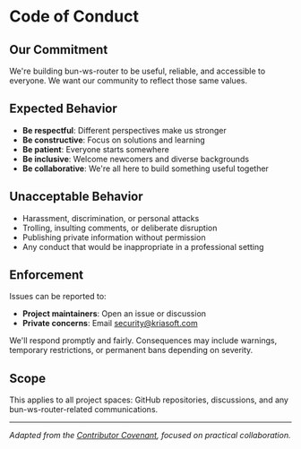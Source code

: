 # Code of Conduct

## Our Commitment

We're building bun-ws-router to be useful, reliable, and accessible to everyone. We want our community to reflect those same values.

## Expected Behavior

- **Be respectful**: Different perspectives make us stronger
- **Be constructive**: Focus on solutions and learning
- **Be patient**: Everyone starts somewhere
- **Be inclusive**: Welcome newcomers and diverse backgrounds
- **Be collaborative**: We're all here to build something useful together

## Unacceptable Behavior

- Harassment, discrimination, or personal attacks
- Trolling, insulting comments, or deliberate disruption
- Publishing private information without permission
- Any conduct that would be inappropriate in a professional setting

## Enforcement

Issues can be reported to:

- **Project maintainers**: Open an issue or discussion
- **Private concerns**: Email security@kriasoft.com

We'll respond promptly and fairly. Consequences may include warnings, temporary restrictions, or permanent bans depending on severity.

## Scope

This applies to all project spaces: GitHub repositories, discussions, and any bun-ws-router-related communications.

---

_Adapted from the [Contributor Covenant](https://www.contributor-covenant.org/), focused on practical collaboration._
